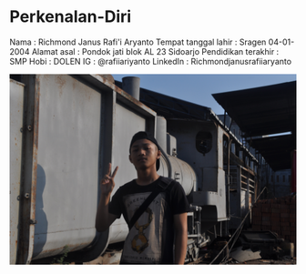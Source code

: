 # Perkenalan-Diri

Nama : Richmond Janus Rafi'i Aryanto
Tempat tanggal lahir : Sragen 04-01-2004
Alamat asal : Pondok jati blok AL 23 Sidoarjo
Pendidikan terakhir : SMP
Hobi : DOLEN
IG : @rafiiariyanto
LinkedIn : Richmondjanusrafiiaryanto

![Alt Teks](https://github.com/Richmondjanusrafiiaryanto/Perkenalan-Diri/blob/master/DSC_0584.JPG)
